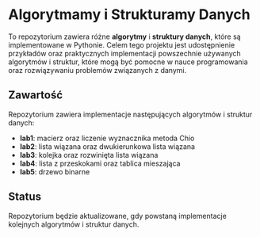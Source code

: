 # Algorytmamy i Strukturamy Danych

To repozytorium zawiera różne **algorytmy** i **struktury danych**, które są implementowane w Pythonie. Celem tego projektu jest udostępnienie przykładów oraz praktycznych implementacji powszechnie używanych algorytmów i struktur, które mogą być pomocne w nauce programowania oraz rozwiązywaniu problemów związanych z danymi.

## Zawartość

Repozytorium zawiera implementacje następujących algorytmów i struktur danych:

- **lab1**: macierz oraz liczenie wyznacznika metoda Chio
- **lab2**: lista wiązana oraz dwukierunkowa lista wiązana
- **lab3**: kolejka oraz rozwinięta lista wiązana
- **lab4**: lista z przeskokami oraz tablica mieszająca
- **lab5**: drzewo binarne

## Status

Repozytorium będzie aktualizowane, gdy powstaną implementacje kolejnych algorytmów i struktur danych.